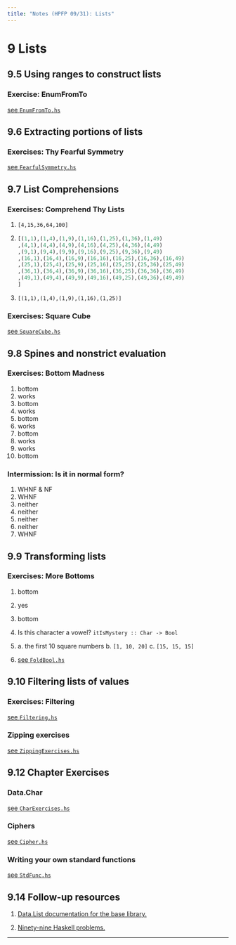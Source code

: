 ```yaml
---
title: "Notes (HPFP 09/31): Lists"
---
```


# 9 Lists

## 9.5 Using ranges to construct lists

### Exercise: EnumFromTo

[see `EnumFromTo.hs`](https://github.com/johnchandlerburnham/hpfp/blob/master/09/EnumFromTo.hs)

## 9.6 Extracting portions of lists

### Exercises: Thy Fearful Symmetry

[see `FearfulSymmetry.hs`](https://github.com/johnchandlerburnham/hpfp/blob/master/09/FearfulSymmetry.hs)

## 9.7 List Comprehensions

### Exercises: Comprehend Thy Lists

1. `[4,15,36,64,100]`
2.
    ```haskell
    [(1,1),(1,4),(1,9),(1,16),(1,25),(1,36),(1,49)
    ,(4,1),(4,4),(4,9),(4,16),(4,25),(4,36),(4,49)
    ,(9,1),(9,4),(9,9),(9,16),(9,25),(9,36),(9,49)
    ,(16,1),(16,4),(16,9),(16,16),(16,25),(16,36),(16,49)
    ,(25,1),(25,4),(25,9),(25,16),(25,25),(25,36),(25,49)
    ,(36,1),(36,4),(36,9),(36,16),(36,25),(36,36),(36,49)
    ,(49,1),(49,4),(49,9),(49,16),(49,25),(49,36),(49,49)
    ]
    ```

3. `[(1,1),(1,4),(1,9),(1,16),(1,25)]`

### Exercises: Square Cube

[see `SquareCube.hs`](https://github.com/johnchandlerburnham/hpfp/blob/master/09/SquareCube.hs)

## 9.8 Spines and nonstrict evaluation

### Exercises: Bottom Madness

1. bottom
2. works
3. bottom
4. works
5. bottom
6. works
7. bottom
8. works
9.  works
10. bottom

### Intermission: Is it in normal form?

1. WHNF & NF
2. WHNF
3. neither
4. neither
5. neither
6. neither
7. WHNF

## 9.9 Transforming lists

### Exercises: More Bottoms

1. bottom
2. yes
3. bottom
4. Is this character a vowel?
  `itIsMystery :: Char -> Bool`
5.  a. the first 10 square numbers
    b. `[1, 10, 20]`
    c. `[15, 15, 15]`

6. [see `FoldBool.hs`](https://github.com/johnchandlerburnham/hpfp/blob/master/09/FoldBool.hs)

## 9.10 Filtering lists of values

### Exercises: Filtering

[see `Filtering.hs`](https://github.com/johnchandlerburnham/hpfp/blob/master/09/Filtering.hs)

### Zipping exercises

[see `ZippingExercises.hs`](https://github.com/johnchandlerburnham/hpfp/blob/master/09/ZippingExercises.hs)

## 9.12 Chapter Exercises

### Data.Char

[see `CharExercises.hs`](https://github.com/johnchandlerburnham/hpfp/blob/master/09/CharExercises.hs)

### Ciphers

[see `Cipher.hs`](https://github.com/johnchandlerburnham/hpfp/blob/master/09/Cipher.hs)

### Writing your own standard functions

[see `StdFunc.hs`](https://github.com/johnchandlerburnham/hpfp/blob/master/09/StdFunc.hs)

## 9.14 Follow-up resources

1. [Data.List documentation for the base library.](http://hackage.haskell.org/package/base/docs/Data-List.html)

2. [Ninety-nine Haskell problems.](https://wiki.haskell.org/H-99:_Ninety-Nine_Haskell_Problems)

---
